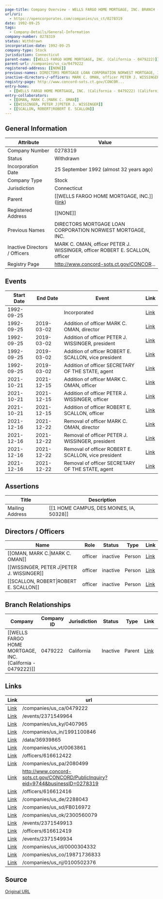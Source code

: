 ```yaml
---
page-title: Company Overview - WELLS FARGO HOME MORTGAGE, INC. BRANCH (Connecticut - 0278319)
url/uri:
  - https://opencorporates.com/companies/us_ct/0278319
date: 1992-09-25
tags:
  - Company-Details/General-Information
company-number: 0278319
status: Withdrawn
incorporation-date: 1992-09-25
company-type: Stock
jurisdiction: Connecticut
parent-name: [[WELLS FARGO HOME MORTGAGE, INC. (California - 0479222)]]
parent-url: /companies/us_ca/0479222
registered-address: [[NONE]]
previous-names: DIRECTORS MORTGAGE LOAN CORPORATION NORWEST MORTGAGE, INC.
inactive-directors-/-officers: MARK C. OMAN, officer PETER J. WISSINGER, officer ROBERT E. SCALLON, officer
registry-page: http://www.concord-sots.ct.gov/CONCOR...
entry-home:
  - [[WELLS FARGO HOME MORTGAGE, INC. (California - 0479222) (California)]]
entry-collaborators:
  - [[OMAN, MARK C.|MARK C. OMAN]]
  - [[WISSINGER, PETER J|PETER J. WISSINGER]]
  - [[SCALLON, ROBERT|ROBERT E. SCALLON]]
---
```


## General Information
| Attribute          | Value                                       |
|--------------------|---------------------------------------------|
| Company Number     | 0278319                                     |
| Status             | Withdrawn                                   |
| Incorporation Date | 25 September 1992 (almost 32 years ago)     |
| Company Type       | Stock                                       |
| Jurisdiction       | Connecticut                                 |
| Parent             | [[WELLS FARGO HOME MORTGAGE, INC.]] ([link](/companies/us_ca/0479222)) |
| Registered Address | [[NONE]]                                    |
| Previous Names     | DIRECTORS MORTGAGE LOAN CORPORATION NORWEST MORTGAGE, INC. |
| Inactive Directors / Officers | MARK C. OMAN, officer PETER J. WISSINGER, officer ROBERT E. SCALLON, officer |
| Registry Page      | http://www.concord-sots.ct.gov/CONCOR...    |

## Events

| Start Date | End Date   | Event                                                   | Link |
|------------|------------|-------------------------------------------------------|------|
| 1992-09-25 |            | Incorporated                                            | [Link](https://opencorporates.com/events/916308197) |
| 1992-09-25 | 2019-03-02 | Addition of officer MARK C. OMAN, director              | [Link](https://opencorporates.com/events/916308137) |
| 1992-09-25 | 2019-03-02 | Addition of officer PETER J. WISSINGER, president       | [Link](https://opencorporates.com/events/916308092) |
| 1992-09-25 | 2019-03-02 | Addition of officer ROBERT E. SCALLON, vice president   | [Link](https://opencorporates.com/events/916308110) |
| 1992-09-25 | 2019-03-02 | Addition of officer SECRETARY OF THE STATE, agent       | [Link](https://opencorporates.com/events/916308173) |
| 2021-10-21 | 2021-12-15 | Addition of officer MARK C. OMAN, officer               | [Link](https://opencorporates.com/events/2367683981) |
| 2021-10-21 | 2021-12-15 | Addition of officer PETER J. WISSINGER, officer         | [Link](https://opencorporates.com/events/2367683984) |
| 2021-10-21 | 2021-12-15 | Addition of officer ROBERT E. SCALLON, officer          | [Link](https://opencorporates.com/events/2367683987) |
| 2021-12-16 | 2021-12-22 | Removal of officer MARK C. OMAN, director               | [Link](https://opencorporates.com/events/2371549964) |
| 2021-12-16 | 2021-12-22 | Removal of officer PETER J. WISSINGER, president        | [Link](https://opencorporates.com/events/2371549913) |
| 2021-12-16 | 2021-12-22 | Removal of officer ROBERT E. SCALLON, vice president    | [Link](https://opencorporates.com/events/2371549934) |
| 2021-12-16 | 2021-12-22 | Removal of officer SECRETARY OF THE STATE, agent        | [Link](https://opencorporates.com/events/2371549991) |

## Assertions
| Title               | Description                                             |
|---------------------|---------------------------------------------------------|
| Mailing Address     | [[1 HOME CAMPUS, DES MOINES, IA, 50328]]                |

## Directors / Officers
| Name                 | Role            | Status     | Type        | Link |
|----------------------|-----------------|------------|-------------|------|
| [[OMAN, MARK C.\|MARK C. OMAN]] | officer         | inactive   | Person      | [Link](https://opencorporates.com/officers/616612416) |
| [[WISSINGER, PETER J\|PETER J. WISSINGER]] | officer         | inactive   | Person      | [Link](https://opencorporates.com/officers/616612419) |
| [[SCALLON, ROBERT\|ROBERT E. SCALLON]] | officer         | inactive   | Person      | [Link](https://opencorporates.com/officers/616612422) |

## Branch Relationships
| Company                       | Company ID            | Jurisdiction         | Status   | Type       | Link                                | Start Date   | End Date     | Statement Link                      |
|--------------------------------|----------------------|----------------------|----------|------------|-------------------------------------|--------------|--------------|-------------------------------------|
| [[WELLS FARGO HOME MORTGAGE, INC. (California - 0479222)]] | 0479222              | California           | Inactive | Parent     | [Link](https://opencorporates.com/companies/us_ca/0479222) | 13 Oct 1964  | 5 May 2004   | [Statement](https://opencorporates.com/statements/324956408) |

## Links
| Link   | url                            
|--------|--------------------------------|
| [Link](/companies/us_ca/0479222) |/companies/us_ca/0479222      |
| [Link](/events/2371549964) |/events/2371549964            |
| [Link](/companies/us_ky/0407965) |/companies/us_ky/0407965      |
| [Link](/companies/us_in/1991100846) |/companies/us_in/1991100846   |
| [Link](/data/36939865) |/data/36939865                |
| [Link](/companies/us_vt/0063861) |/companies/us_vt/0063861      |
| [Link](/officers/616612422) |/officers/616612422           |
| [Link](/companies/us_pa/2080499) |/companies/us_pa/2080499      |
| [Link](http://www.concord-sots.ct.gov/CONCORD/PublicInquiry?eid=9744&businessID=0278319) |http://www.concord-sots.ct.gov/CONCORD/PublicInquiry?eid=9744&businessID=0278319|
| [Link](/officers/616612416) |/officers/616612416           |
| [Link](/companies/us_de/2288043) |/companies/us_de/2288043      |
| [Link](/companies/us_sd/FB016972) |/companies/us_sd/FB016972     |
| [Link](/companies/us_ok/2300560079) |/companies/us_ok/2300560079   |
| [Link](/events/2371549913) |/events/2371549913            |
| [Link](/officers/616612419) |/officers/616612419           |
| [Link](/events/2371549934) |/events/2371549934            |
| [Link](/companies/us_id/0000304332) |/companies/us_id/0000304332   |
| [Link](/companies/us_co/19871736833) |/companies/us_co/19871736833  |
| [Link](/companies/us_nj/0100502376) |/companies/us_nj/0100502376   |

## Source
[Original URL](https://opencorporates.com/companies/us_ct/0278319)
